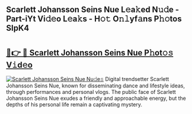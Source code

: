 ## Scarlett Johansson Seins Nue L𝚎a𝚔ed N𝚞𝚍e - Part-iYt Vi𝚍𝚎o L𝚎a𝚔s - H𝚘𝚝 O𝚗𝚕yf𝚊ns P𝚑𝚘tos SIpK4

# <h2><a href="http://kf28tv.oniu.top/?m=Scarlett+Johansson+Seins+Nue">🔗👉 🔴 Scarlett Johansson Seins Nue P𝚑ot𝚘𝚜 V𝚒d𝚎o</a></h2>

[![Scarlett Johansson Seins Nue Nu𝚍e𝚜](https://i.imgur.com/0qMVB7G.gif)](http://kf28tv.oniu.top/?m=Scarlett+Johansson+Seins+Nue)
Digital trendsetter Scarlett Johansson Seins Nue, known for disseminating dance and lifestyle ideas, through performances and personal vlogs. The public face of Scarlett Johansson Seins Nue exudes a friendly and approachable energy, but the depths of his personal life remain a captivating mystery.  

